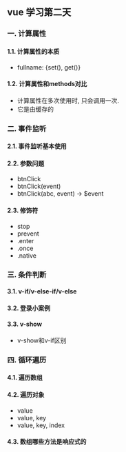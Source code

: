 ## vue 学习第二天

### 一. 计算属性

#### 1.1. 计算属性的本质

* fullname: {set(), get()}

#### 1.2. 计算属性和methods对比

* 计算属性在多次使用时, 只会调用一次.
* 它是由缓存的



### 二. 事件监听

#### 2.1. 事件监听基本使用



#### 2.2. 参数问题

* btnClick
* btnClick(event)
* btnClick(abc, event) -> $event



#### 2.3. 修饰符

* stop
* prevent
* .enter
* .once
* .native



### 三. 条件判断

#### 3.1. v-if/v-else-if/v-else



#### 3.2. 登录小案例



#### 3.3. v-show

* v-show和v-if区别



### 四. 循环遍历

#### 4.1. 遍历数组



#### 4.2. 遍历对象

* value
* value, key
* value, key, index

#### 4.3. 数组哪些方法是响应式的